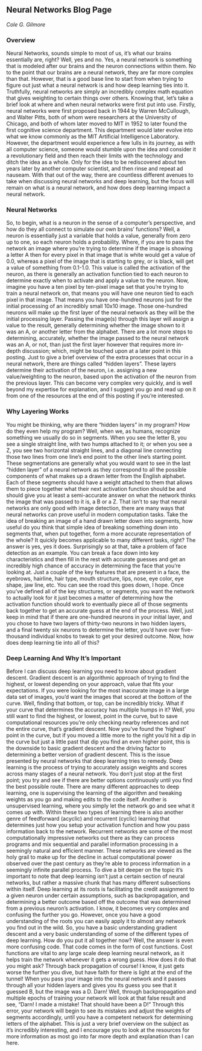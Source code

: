 ## Neural Networks Blog Page
*Cole G. Gilmore*

### Overview
Neural Networks, sounds simple to most of us, it’s what our brains essentially are, right? Well, yes and no. Yes, a neural network is something that is modeled after our brains and the neuron connections within them. No to the point that our brains are a neural network, they are far more complex than that.  However, that is a good base line to start from when trying to figure out just what a neural network is and how deep learning ties into it. Truthfully, neural networks are simply an incredibly complex math equation that gives weighting to certain things over others.  Knowing that, let’s take a brief look at where and when neural networks were first put into use. Firstly, neural networks were first proposed back in 1944 by Warren McCullough, and Walter Pitts, both of whom were researchers at the University of Chicago, and both of whom later moved to MIT in 1952 to later found the first cognitive science department. This department would later evolve into what we know commonly as the MIT Artificial Intelligence Laboratory. However, the department would experience a few lulls in its journey, as with all computer science, someone would stumble upon the idea and consider it a revolutionary field and then reach their limits with the technology and ditch the idea as a whole. Only for the idea to be rediscovered about ten years later by another computer scientist, and then rinse and repeat ad nauseam. With that out of the way, there are countless different avenues to take when discussing neural networks and deep learning, but the focus will remain on what is a neural network, and how does deep learning impact a neural network. 

### Neural Networks
So, to begin, what is a neuron in the sense of a computer’s perspective, and how do they all connect to simulate our own brains’ functions? Well, a neuron is essentially just a variable that holds a value, generally from zero up to one, so each neuron holds a probability. Where, if you are to pass the network an image where you’re trying to determine if the image is showing a letter A then for every pixel in that image that is white would get a value of 0.0, whereas a pixel of the image that is starting to grey, or is black, will get a value of something from 0.1-1.0. This value is called the activation of the neuron, as there is generally an activation function tied to each neuron to determine exactly when to activate and apply a value to the neuron. Now, imagine you have a ten pixel by ten-pixel image set that you’re trying to train a neural network on, that means you will have one neuron tied to each pixel in that image. That means you have one-hundred neurons just for the initial processing of an incredibly small 10x10 image. Those one-hundred neurons will make up the first layer of the neural network as they will be the initial processing layer. Passing the image(s) through this layer will assign a value to the result, generally determining whether the image shown to it was an A, or another letter from the alphabet. There are a lot more steps to determining, accurately, whether the image passed to the neural network was an A, or not, than just the first layer however that requires more in-depth discussion; which, might be touched upon at a later point in this posting. Just to give a brief overview of the extra processes that occur in a neural network, there are things called “hidden layers”. These layers determine their activation of the neuron, i.e. assigning a new value/weighting to the neuron, based upon the activation of the neuron from the previous layer. This can become very complex very quickly, and is well beyond my expertise for explanation, and I suggest you go and read up on it from one of the resources at the end of this posting if you’re interested. 

### Why Layering Works
You might be thinking, why are there “hidden layers” in my program? How do they even help my program? Well, when we, as humans, recognize something we usually do so in segments. When you see the letter B, you see a single straight line, with two humps attached to it; or when you see a Z, you see two horizontal straight lines, and a diagonal line connecting those two lines from one line’s end point to the other line’s starting point. These segmentations are generally what you would want to see in the last “hidden layer” of a neural network as they correspond to all the possible components of what makes up a drawn letter from the English alphabet. Each of these segments should have a weight attached to them that allows them to piece together what their next activation function should be and should give you at least a semi-accurate answer on what the network thinks the image that was passed to it is, a B or a Z. That isn’t to say that neural networks are only good with image detection, there are many ways that neural networks can prove useful in modern computation tasks. Take the idea of breaking an image of a hand drawn letter down into segments, how useful do you think that simple idea of breaking something down into segments that, when put together, form a more accurate representation of the whole? It quickly becomes applicable to many different tasks, right? The answer is yes, yes it does. Surprisingly so at that, take a problem of face detection as an example. You can break a face down into key characteristics and then fill in the rest with accurate guesses and get an incredibly high chance of accuracy in determining the face that you’re looking at. Just a couple of the key features that are present in a face, the eyebrows, hairline, hair type, mouth structure, lips, nose, eye color, eye shape, jaw line, etc. You can see the road this goes down, I hope. Once you’ve defined all of the key structures, or segments, you want the network to actually look for it just becomes a matter of determining how the activation function should work to eventually piece all of those segments back together to get an accurate guess at the end of the process. Well, just keep in mind that if there are one-hundred neurons in your initial layer, and you chose to have two layers of thirty-two neurons in two hidden layers, and a final twenty six neurons to determine the letter, you’d have over five-thousand individual knobs to tweak to get your desired outcome.  Now, how does deep learning tie into all of this?

### Deep Learning And Why It’s Important
Before I can discuss deep learning you need to know about gradient descent. Gradient descent is an algorithmic approach of trying to find the highest, or lowest depending on your approach, value that fits your expectations. If you were looking for the most inaccurate image in a large data set of images, you’d want the images that scored at the bottom of the curve. Well, finding that bottom, or top, can be incredibly tricky. What if your curve that determines the accuracy has multiple humps in it? Well, you still want to find the highest, or lowest, point in the curve, but to save computational resources you’re only checking nearby references and not the entire curve, that’s gradient descent. Now you’ve found the ‘highest’ point in the curve, but if you moved a little more to the right you’d hit a dip in the curve but just a little past that dip you find an even higher point, this is the downside to basic gradient descent and the driving factor to determining a better version of gradient descent. This is the issue presented by neural networks that deep learning tries to remedy. Deep learning is the process of trying to accurately assign weights and scores across many stages of a neural network. You don’t just stop at the first point; you try and see if there are better options continuously until you find the best possible route. There are many different approaches to deep learning, one is supervising the learning of the algorithm and tweaking weights as you go and making edits to the code itself. Another is unsupervised learning, where you simply let the network go and see what it comes up with. Within these two types of learning there is also another genre of feedforward (acyclic) and recurrent (cyclic) learning that determines just how you setup your activation function and how you pass information back to the network. Recurrent networks are some of the most computationally impressive networks out there as they can process programs and mix sequential and parallel information processing in a seemingly natural and efficient manner. These networks are viewed as the holy grail to make up for the decline in actual computational power observed over the past century as they’re able to process information in a seemingly infinite parallel process. To dive a bit deeper on the topic it’s important to note that deep learning isn’t just a certain section of neural networks, but rather a massive chunk that has many different subsections within itself. Deep learning at its roots is facilitating the credit assignment to a given neuron under certain assumptions, such as backpropagation, and determining a better outcome based off the outcome that was determined from a previous neuron’s activation. I know, it becomes very complex and confusing the further you go. However, once you have a good understanding of the roots you can easily apply it to almost any network you find out in the wild. So, you have a basic understanding gradient descent and a very basic understanding of some of the different types of deep learning. How do you put it all together now? Well, the answer is even more confusing code. That code comes in the form of cost functions. Cost functions are vital to any large scale deep learning neural network, as it helps train the network whenever it gets a wrong guess. How does it do that you might ask? Through back propagation of course! I know, it just gets worse the further you dive, but have faith for there is light at the end of the tunnel! When you pass your image into the neural network and it passes through all your hidden layers and gives you its guess you see that it guessed B, but the image was a D. Darn! Well, through backpropagation and multiple epochs of training your network will look at that false result and see, “Darn! I made a mistake! That should have been a D!” Through this error, your network will begin to see its mistakes and adjust the weights of segments accordingly, until you have a competent network for determining letters of the alphabet. This is just a very brief overview on the subject as it’s incredibly interesting, and I encourage you to look at the resources for more information as most go into far more depth and explanation than I can here.
